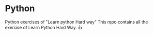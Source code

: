# Python
Python exercises of "Learn python Hard way"
This repo contains all the exercise of Learn Python Hard Way. :+1:
